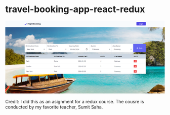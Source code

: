 # travel-booking-app-react-redux
![travel-booking-app-react-redux](/src/assets/github-cover.png)


Credit: I did this as an asignment for a redux course. The cousre is conducted by my favorite teacher, Sumit Saha. 
